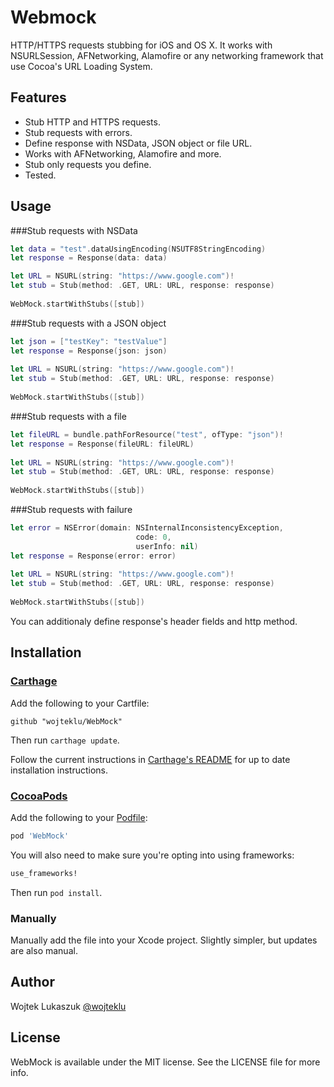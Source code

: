 # Webmock

HTTP/HTTPS requests stubbing for iOS and OS X. It works with NSURLSession, AFNetworking, Alamofire or any networking framework that use Cocoa's URL Loading System. 

## Features
* Stub HTTP and HTTPS requests.
* Stub requests with errors.
* Define response with NSData, JSON object or file URL.
* Works with AFNetworking, Alamofire and more.
* Stub only requests you define.
* Tested.

## Usage

###Stub requests with NSData

```swift
let data = "test".dataUsingEncoding(NSUTF8StringEncoding)
let response = Response(data: data)

let URL = NSURL(string: "https://www.google.com")!
let stub = Stub(method: .GET, URL: URL, response: response)
        
WebMock.startWithStubs([stub])
```

###Stub requests with a JSON object

```swift
let json = ["testKey": "testValue"] 
let response = Response(json: json)
        
let URL = NSURL(string: "https://www.google.com")!
let stub = Stub(method: .GET, URL: URL, response: response)
        
WebMock.startWithStubs([stub])
```

###Stub requests with a file

```swift
let fileURL = bundle.pathForResource("test", ofType: "json")!
let response = Response(fileURL: fileURL)
        
let URL = NSURL(string: "https://www.google.com")!
let stub = Stub(method: .GET, URL: URL, response: response)
        
WebMock.startWithStubs([stub])
```

###Stub requests with failure

```swift
let error = NSError(domain: NSInternalInconsistencyException,
                            code: 0,
                            userInfo: nil)        
let response = Response(error: error)
        
let URL = NSURL(string: "https://www.google.com")!
let stub = Stub(method: .GET, URL: URL, response: response)
        
WebMock.startWithStubs([stub])
```
You can additionaly define response's header fields and http method. 

## Installation

### [Carthage]

[Carthage]: https://github.com/Carthage/Carthage

Add the following to your Cartfile:

```
github "wojteklu/WebMock"
```
Then run `carthage update`.

Follow the current instructions in [Carthage's README][carthage-installation]
for up to date installation instructions.

[carthage-installation]: https://github.com/Carthage/Carthage#adding-frameworks-to-an-application

### [CocoaPods]

[CocoaPods]: http://cocoapods.org

Add the following to your [Podfile](http://guides.cocoapods.org/using/the-podfile.html):

```ruby
pod 'WebMock'
```

You will also need to make sure you're opting into using frameworks:

```ruby
use_frameworks!
```

Then run `pod install`.

### Manually

Manually add the file into your Xcode project. Slightly simpler, but updates are also manual.

## Author

Wojtek Lukaszuk [@wojteklu](http://twitter.com/wojteklu)

## License

WebMock is available under the MIT license. See the LICENSE file for more info.
